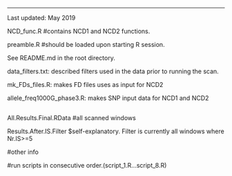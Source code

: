 **************************
Last updated: May 2019


NCD_func.R #contains NCD1 and NCD2 functions.

preamble.R #should be loaded upon starting R session.

See README.md in the root directory.

data_filters.txt: described filters used in the data prior to running the scan.


mk_FDs_files.R: makes FD files uses as input for NCD2


allele_freq1000G_phase3.R: makes SNP input data for NCD1 and NCD2




##

All.Results.Final.RData #all scanned windows

Results.After.IS.Filter $self-explanatory. Filter is currently all windows where Nr.IS>=5

#other info

#run scripts in consecutive order.(script_1.R...script_8.R)
